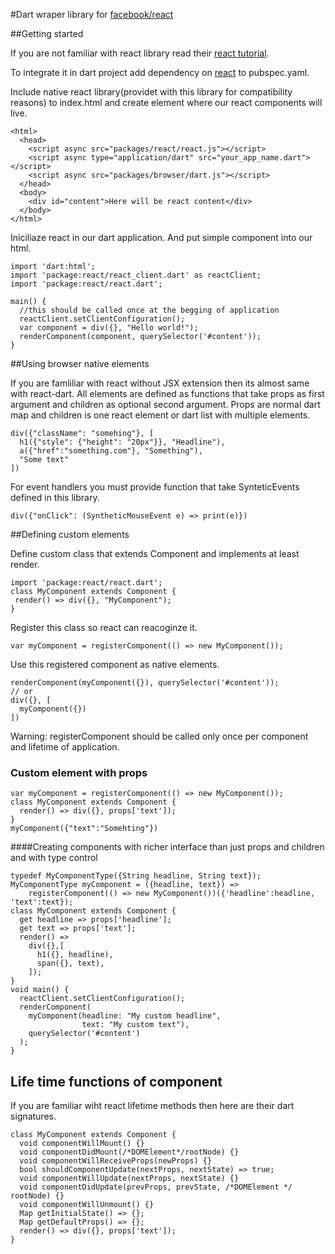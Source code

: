 #Dart wraper library for [facebook/react](http://facebook.github.io/)

##Getting started

If you are not familiar with react library read their [react tutorial](http://facebook.github.io/react/docs/getting-started.html).

To integrate it in dart project add dependency on [react](https://pub.dartlang.org/packages/react) to pubspec.yaml.

Include native react library(providet with this library for compatibility reasons) to index.html and create element where our react components will live.

    <html>
      <head>
        <script async src="packages/react/react.js"></script>
        <script async type="application/dart" src="your_app_name.dart"></script>
        <script async src="packages/browser/dart.js"></script>
      </head>
      <body>
        <div id="content">Here will be react content</div>
      </body>
    </html>  

Iniciliaze react in our dart application. And put simple component into our html.

    import 'dart:html';
    import 'package:react/react_client.dart' as reactClient;
    import 'package:react/react.dart';
    
    main() {
      //this should be called once at the begging of application
      reactClient.setClientConfiguration();
      var component = div({}, "Hello world!");
      renderComponent(component, querySelector('#content'));
    }

##Using browser native elements

If you are famliliar with react without JSX extension then its almost same with react-dart. All elements are defined as 
functions that take props as first argument and children as optional second argument. Props are normal dart map and children is one react element or dart list with multiple elements.

    div({"className": "somehing"}, [
      h1({"style": {"height": "20px"}}, "Headline"),
      a({"href":"something.com"}, "Something"),
      "Some text"
    ])

For event handlers you must provide function that take SynteticEvents defined in this library.

    div({"onClick": (SyntheticMouseEvent e) => print(e)})

##Defining custom elements

Define custom class that extends Component and implements at least render.

    import 'package:react/react.dart';
    class MyComponent extends Component {
     render() => div({}, "MyComponent");
    }
    
Register this class so react can reacoginze it.

    var myComponent = registerComponent(() => new MyComponent());

Use this registered component as native elements.

    renderComponent(myComponent({}), querySelector('#content'));
    // or
    div({}, [
      myComponent({})
    ])

Warning: registerComponent should be called only once per component and lifetime of application.

### Custom element with props

    var myComponent = registerComponent(() => new MyComponent());
    class MyComponent extends Component {
      render() => div({}, props['text']);
    }
    myComponent({"text":"Somehting"})

####Creating components with richer interface than just props and children and with type control

    typedef MyComponentType({String headline, String text});
    MyComponentType myComponent = ({headline, text}) =>
        registerComponent(() => new MyComponent())({'headline':headline, 'text':text});
    class MyComponent extends Component {
      get headline => props['headline'];
      get text => props['text'];
      render() =>
        div({},[
          h1({}, headline),
          span({}, text),
        ]);
    }
    void main() {
      reactClient.setClientConfiguration();
      renderComponent(
        myComponent(headline: "My custom headline",
                    text: "My custom text"),
        querySelector('#content')
      );
    }

## Life time functions of component

If you are familiar wiht react lifetime methods then here are their dart signatures.

    class MyComponent extends Component {
      void componentWillMount() {}
      void componentDidMount(/*DOMElement*/rootNode) {}
      void componentWillReceiveProps(newProps) {}
      bool shouldComponentUpdate(nextProps, nextState) => true;
      void componentWillUpdate(nextProps, nextState) {}
      void componentDidUpdate(prevProps, prevState, /*DOMElement */ rootNode) {}
      void componentWillUnmount() {}
      Map getInitialState() => {};
      Map getDefaultProps() => {};
      render() => div({}, props['text']);
    }

